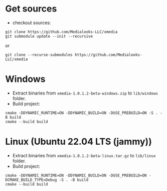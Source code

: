 # Get sources

- checkout sources:
```shell
git clone https://github.com/Medialooks-LLC/xmedia
git submodule update --init --recursive
```
or
```shell
git clone --recurse-submodules https://github.com/Medialooks-LLC/xmedia
```

# Windows
- Extract binaries from `xmedia-1.0.1.2-beta-windows.zip` to `lib/windows` folder.
- Build project:
```shell
cmake -DDYNAMIC_RUNTIME=ON -DDYNAMIC_BUILD=ON -DUSE_PREBUILD=ON -S . -B build
cmake --build build
```

# Linux (Ubuntu 22.04 LTS (jammy))
- Extract binaries from `xmedia-1.0.1.2-beta-linux.tar.gz` to `lib/linux` folder.
- Build project:
```shell
cmake -DDYNAMIC_RUNTIME=ON -DDYNAMIC_BUILD=ON -DUSE_PREBUILD=ON -DCMAKE_BUILD_TYPE=Debug -S . -B build
cmake --build build
```
